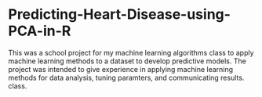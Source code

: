 # Predicting-Heart-Disease-using-PCA-in-R
This was a school project for my machine learning algorithms class to apply machine learning methods to a dataset to develop predictive models. The project was intended to give experience in applying machine learning methods for data analysis, tuning paramters, and communicating results. class. 
